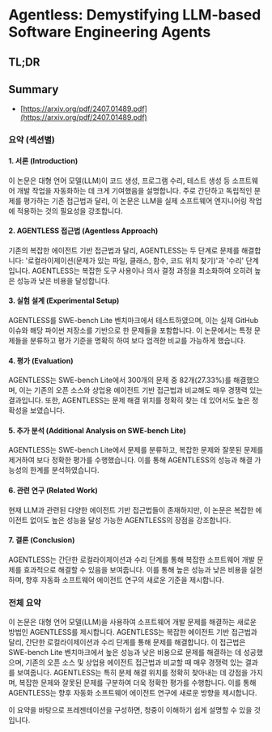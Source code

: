 # Agentless: Demystifying LLM-based Software Engineering Agents
## TL;DR
## Summary
- [https://arxiv.org/pdf/2407.01489.pdf](https://arxiv.org/pdf/2407.01489.pdf)

### 요약 (섹션별)
#### 1. 서론 (Introduction)
이 논문은 대형 언어 모델(LLM)이 코드 생성, 프로그램 수리, 테스트 생성 등 소프트웨어 개발 작업을 자동화하는 데 크게 기여했음을 설명합니다. 주로 간단하고 독립적인 문제를 평가하는 기존 접근법과 달리, 이 논문은 LLM을 실제 소프트웨어 엔지니어링 작업에 적용하는 것의 필요성을 강조합니다.

#### 2. AGENTLESS 접근법 (Agentless Approach)
기존의 복잡한 에이전트 기반 접근법과 달리, AGENTLESS는 두 단계로 문제를 해결합니다: '로컬라이제이션(문제가 있는 파일, 클래스, 함수, 코드 위치 찾기)'과 '수리' 단계입니다. AGENTLESS는 복잡한 도구 사용이나 의사 결정 과정을 최소화하여 오히려 높은 성능과 낮은 비용을 달성합니다.

#### 3. 실험 설계 (Experimental Setup)
AGENTLESS를 SWE-bench Lite 벤치마크에서 테스트하였으며, 이는 실제 GitHub 이슈와 해당 파이썬 저장소를 기반으로 한 문제들을 포함합니다. 이 논문에서는 특정 문제들을 분류하고 평가 기준을 명확히 하여 보다 엄격한 비교를 가능하게 했습니다.

#### 4. 평가 (Evaluation)
AGENTLESS는 SWE-bench Lite에서 300개의 문제 중 82개(27.33%)를 해결했으며, 이는 기존의 오픈 소스와 상업용 에이전트 기반 접근법과 비교해도 매우 경쟁력 있는 결과입니다. 또한, AGENTLESS는 문제 해결 위치를 정확히 찾는 데 있어서도 높은 정확성을 보였습니다.

#### 5. 추가 분석 (Additional Analysis on SWE-bench Lite)
AGENTLESS는 SWE-bench Lite에서 문제를 분류하고, 복잡한 문제와 잘못된 문제를 제거하여 보다 정확한 평가를 수행했습니다. 이를 통해 AGENTLESS의 성능과 해결 가능성의 한계를 분석하였습니다.

#### 6. 관련 연구 (Related Work)
현재 LLM과 관련된 다양한 에이전트 기반 접근법들이 존재하지만, 이 논문은 복잡한 에이전트 없이도 높은 성능을 달성 가능한 AGENTLESS의 장점을 강조합니다.

#### 7. 결론 (Conclusion)
AGENTLESS는 간단한 로컬라이제이션과 수리 단계를 통해 복잡한 소프트웨어 개발 문제를 효과적으로 해결할 수 있음을 보여줍니다. 이를 통해 높은 성능과 낮은 비용을 실현하며, 향후 자동화 소프트웨어 에이전트 연구의 새로운 기준을 제시합니다.

### 전체 요약
이 논문은 대형 언어 모델(LLM)을 사용하여 소프트웨어 개발 문제를 해결하는 새로운 방법인 AGENTLESS를 제시합니다. AGENTLESS는 복잡한 에이전트 기반 접근법과 달리, 간단한 로컬라이제이션과 수리 단계를 통해 문제를 해결합니다. 이 접근법은 SWE-bench Lite 벤치마크에서 높은 성능과 낮은 비용으로 문제를 해결하는 데 성공했으며, 기존의 오픈 소스 및 상업용 에이전트 접근법과 비교할 때 매우 경쟁력 있는 결과를 보여줍니다. AGENTLESS는 특히 문제 해결 위치를 정확히 찾아내는 데 강점을 가지며, 복잡한 문제와 잘못된 문제를 구분하여 더욱 정확한 평가를 수행합니다. 이를 통해 AGENTLESS는 향후 자동화 소프트웨어 에이전트 연구에 새로운 방향을 제시합니다.

이 요약을 바탕으로 프레젠테이션을 구성하면, 청중이 이해하기 쉽게 설명할 수 있을 것입니다.